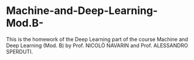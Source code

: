 # Machine-and-Deep-Learning-Mod.B-
This is the homework of the Deep Learning part of the course Machine and Deep Learning (Mod. B) by Prof. NICOLÒ NAVARIN and Prof. ALESSANDRO SPERDUTI.

